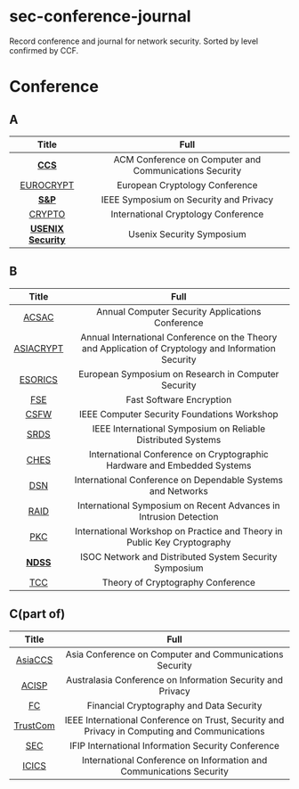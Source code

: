 # sec-conference-journal
Record conference and journal for network security. Sorted by level confirmed by CCF. 



# Conference

## A

|                            Title                             |                          Full                          |
| :----------------------------------------------------------: | :----------------------------------------------------: |
|       [**CCS**](http://dblp.uni-trier.de/db/conf/ccs/)       | ACM Conference on Computer and Communications Security |
|   [EUROCRYPT](http://dblp.uni-trier.de/db/conf/eurocrypt/)   |             European Cryptology Conference             |
|       [**S&P**](http://dblp.uni-trier.de/db/conf/sp/)        |         IEEE Symposium on Security and Privacy         |
|      [CRYPTO](http://dblp.uni-trier.de/db/conf/crypto/)      |          International Cryptology Conference           |
| [**USENIX Security**](http://dblp.uni-trier.de/db/conf/uss/) |               Usenix Security Symposium                |

## B

|                          Title                           |                             Full                             |
| :------------------------------------------------------: | :----------------------------------------------------------: |
|     [ACSAC](http://dblp.uni-trier.de/db/conf/acsac/)     |       Annual Computer Security Applications Conference       |
| [ASIACRYPT](http://dblp.uni-trier.de/db/conf/asiacrypt/) | Annual International Conference on the Theory and Application of Cryptology and Information Security |
|   [ESORICS](http://dblp.uni-trier.de/db/conf/esorics/)   |     European Symposium on Research in Computer Security      |
|       [FSE](http://dblp.uni-trier.de/db/conf/fse/)       |                   Fast Software Encryption                   |
|      [CSFW](http://dblp.uni-trier.de/db/conf/csfw/)      |         IEEE Computer Security Foundations Workshop          |
|      [SRDS](http://dblp.uni-trier.de/db/conf/srds/)      | IEEE International Symposium on Reliable Distributed Systems |
|      [CHES](http://dblp.uni-trier.de/db/conf/ches/)      | International Conference on Cryptographic Hardware and Embedded Systems |
|       [DSN](http://dblp.uni-trier.de/db/conf/dsn/)       | International Conference on Dependable Systems and Networks  |
|      [RAID](http://dblp.uni-trier.de/db/conf/raid/)      | International Symposium on Recent Advances in Intrusion Detection |
|       [PKC](http://dblp.uni-trier.de/db/conf/pkc/)       | International Workshop on Practice and Theory in Public Key Cryptography |
|    **[NDSS](http://dblp.uni-trier.de/db/conf/ndss/)**    |    ISOC Network and Distributed System Security Symposium    |
|       [TCC](http://dblp.uni-trier.de/db/conf/tcc/)       |              Theory of Cryptography Conference               |

## C(part of)

|                         Title                         |                             Full                             |
| :---------------------------------------------------: | :----------------------------------------------------------: |
|    [AsiaCCS](http://dblp.uni-trier.de/db/conf/ccs)    |   Asia Conference on Computer and Communications Security    |
|   [ACISP](http://dblp.uni-trier.de/db/conf/acisp/)    |  Australasia Conference on Information Security and Privacy  |
|      [FC](http://dblp.uni-trier.de/db/conf/fc/)       |           Financial Cryptography and Data Security           |
| [TrustCom](http://dblp.uni-trier.de/db/conf/trustcom) | IEEE International Conference on Trust, Security and Privacy in Computing and Communications |
|      [SEC](http://dblp.uni-trier.de/db/conf/sec)      |      IFIP International Information Security Conference      |
|   [ICICS](http://dblp.uni-trier.de/db/conf/icics/)    | International Conference on Information and Communications Security |

